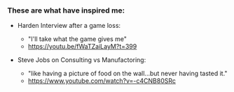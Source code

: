 ### These are what have inspired me:
* Harden Interview after a game loss: 
  * "I'll take what the game gives me"
  * https://youtu.be/fWaTZaiLayM?t=399

* Steve Jobs on Consulting vs Manufactoring:
  * "like having a picture of food on the wall...but never having tasted it."
  * https://www.youtube.com/watch?v=-c4CNB80SRc